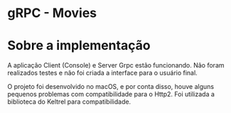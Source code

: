 gRPC - Movies
===================================

# Sobre a implementação

A aplicação Client (Console) e Server Grpc estão funcionando. 
Não foram realizados testes e não foi criada a interface para o usuário final.

O projeto foi desenvolvido no macOS, e por conta disso, houve alguns pequenos problemas com compatibilidade para o Http2.
Foi utilizada a biblioteca do Keltrel para compatibilidade.